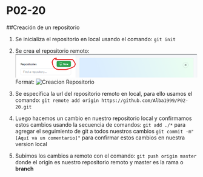 # P02-20

##Creación de un repositorio
1. Se inicializa el repositorio en local usando el comando:
`git init` 

2. Se crea el repositorio remoto:
![Creacion Repositorio](/P2/ASSET/CreaRepoRemo.png)
Format: ![Creacion Repositorio](url)

3. Se especifica la url del repositorio remoto en local, para ello usamos el comando:
`git remote add origin https://github.com/Alba1999/P02-20.git`

4. Luego hacemos un cambio en nuestro repositorio local y confirmamos estos cambios usando la secuencia de comandos:
`git add ./*` para agregar el seguimiento de git a todos nuestros cambios
`git commit -m"[Aquí va un comentario]"` para confirmar estos cambios en nuestra version local

5. Subimos los cambios a remoto con el comando:
`git push origin master` donde el origin es nuestro repositorio remoto y master es la rama o __branch__
